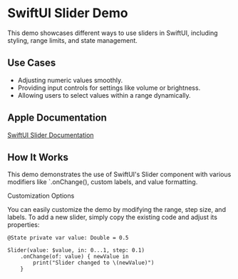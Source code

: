 #  SwiftUI Slider Demo

This demo showcases different ways to use sliders in SwiftUI, including styling, range limits, and state management.

## Use Cases

* Adjusting numeric values smoothly.
* Providing input controls for settings like volume or brightness.
* Allowing users to select values within a range dynamically.

## Apple Documentation

[SwiftUI Slider Documentation](https://developer.apple.com/documentation/swiftui/slider)

## How It Works

This demo demonstrates the use of SwiftUI's Slider component with various modifiers like `.onChange(), custom labels, and value formatting.

Customization Options

You can easily customize the demo by modifying the range, step size, and labels. To add a new slider, simply copy the existing code and adjust its properties:

```
@State private var value: Double = 0.5  

Slider(value: $value, in: 0...1, step: 0.1)  
    .onChange(of: value) { newValue in  
        print("Slider changed to \(newValue)")  
    }
```
